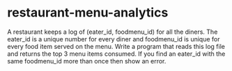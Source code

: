 # restaurant-menu-analytics

A restaurant keeps a log of (eater_id, foodmenu_id) for all the diners. The eater_id is a unique number for every diner and foodmenu_id is unique for every food item served on the menu. Write a program that reads this log file and returns the top 3 menu items consumed. If you find an eater_id with the same foodmenu_id more than once then show an error.
